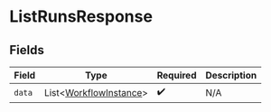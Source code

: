 # ListRunsResponse


## Fields

| Field                                                             | Type                                                              | Required                                                          | Description                                                       |
| ----------------------------------------------------------------- | ----------------------------------------------------------------- | ----------------------------------------------------------------- | ----------------------------------------------------------------- |
| `data`                                                            | List<[WorkflowInstance](../../models/shared/WorkflowInstance.md)> | :heavy_check_mark:                                                | N/A                                                               |